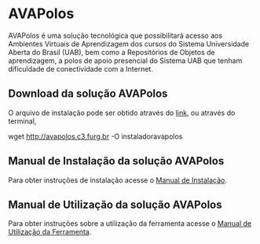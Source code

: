 # AVAPolos
AVAPolos é uma solução tecnológica que possibilitará acesso aos Ambientes Virtuais de Aprendizagem dos cursos do Sistema Universidade Aberta do Brasil (UAB), bem como a Repositórios de Objetos de aprendizagem, a polos de apoio presencial do Sistema UAB que tenham difículdade de conectividade com a Internet.

## Download da solução AVAPolos

O arquivo de instalação pode ser obtido através do [link](), ou através do terminal,

  wget http://avapolos.c3.furg.br -O instaladoravapolos

 ## Manual de Instalação da solução AVAPolos

Para obter instruções de instalação acesse o [Manual de Instalação](https://github.com/C3FURG/AVAPolos/wiki/Manual-de-Instala%C3%A7%C3%A3o). 

## Manual de Utilização  da solução AVAPolos

Para obter instruções sobre a utilização da ferramenta acesse o [Manual de Utilização da Ferramenta](https://github.com/C3FURG/AVAPolos/wiki/Manual-de-Utiliza%C3%A7%C3%A3o). 
